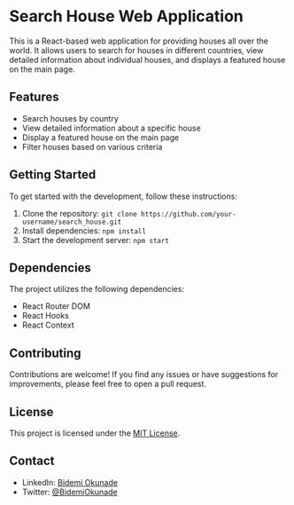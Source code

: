 # Search House Web Application

This is a React-based web application for providing houses all over the world. It allows users to search for houses in different countries, view detailed information about individual houses, and displays a featured house on the main page.

## Features

- Search houses by country
- View detailed information about a specific house
- Display a featured house on the main page
- Filter houses based on various criteria

## Getting Started

To get started with the development, follow these instructions:

1. Clone the repository: `git clone https://github.com/your-username/search_house.git`
2. Install dependencies: `npm install`
3. Start the development server: `npm start`

## Dependencies

The project utilizes the following dependencies:

- React Router DOM
- React Hooks
- React Context

## Contributing

Contributions are welcome! If you find any issues or have suggestions for improvements, please feel free to open a pull request.

## License

This project is licensed under the [MIT License](https://opensource.org/licenses/MIT).

## Contact

- LinkedIn: [Bidemi Okunade](https://www.linkedin.com/in/bidemi-okunade-415a38241)
- Twitter: [@BidemiOkunade](https://twitter.com/BidemiOkunade)

